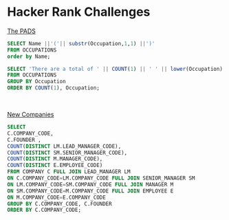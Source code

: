 
# Hacker Rank Challenges 


[The PADS](https://www.hackerrank.com/challenges/the-pads/problem)


```sql
SELECT Name ||'('|| substr(Occupation,1,1) ||')'
FROM OCCUPATIONS 
order by Name;

SELECT 'There are a total of ' || COUNT(1) || ' ' || lower(Occupation) ||'s.'
FROM OCCUPATIONS
GROUP BY Occupation
ORDER BY COUNT(1), Occupation;
```

<br /> 



[New Companies](https://www.hackerrank.com/challenges/the-company/problem)


```sql
SELECT 
C.COMPANY_CODE, 
C.FOUNDER , 
COUNT(DISTINCT LM.LEAD_MANAGER_CODE), 
COUNT(DISTINCT SM.SENIOR_MANAGER_CODE),
COUNT(DISTINCT M.MANAGER_CODE), 
COUNT(DISTINCT E.EMPLOYEE_CODE)
FROM COMPANY C FULL JOIN LEAD_MANAGER LM
ON C.COMPANY_CODE=LM.COMPANY_CODE FULL JOIN SENIOR_MANAGER SM
ON LM.COMPANY_CODE=SM.COMPANY_CODE FULL JOIN MANAGER M
ON SM.COMPANY_CODE=M.COMPANY_CODE FULL JOIN EMPLOYEE E
ON M.COMPANY_CODE=E.COMPANY_CODE
GROUP BY C.COMPANY_CODE, C.FOUNDER
ORDER BY C.COMPANY_CODE;
```

<br /> 
